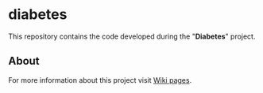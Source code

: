 # diabetes

This repository contains the code developed during the "__Diabetes__" project.

About
-----

For more information about this project visit [Wiki pages](https://github.com/ellak-monades-aristeias/diabetes/wiki).
